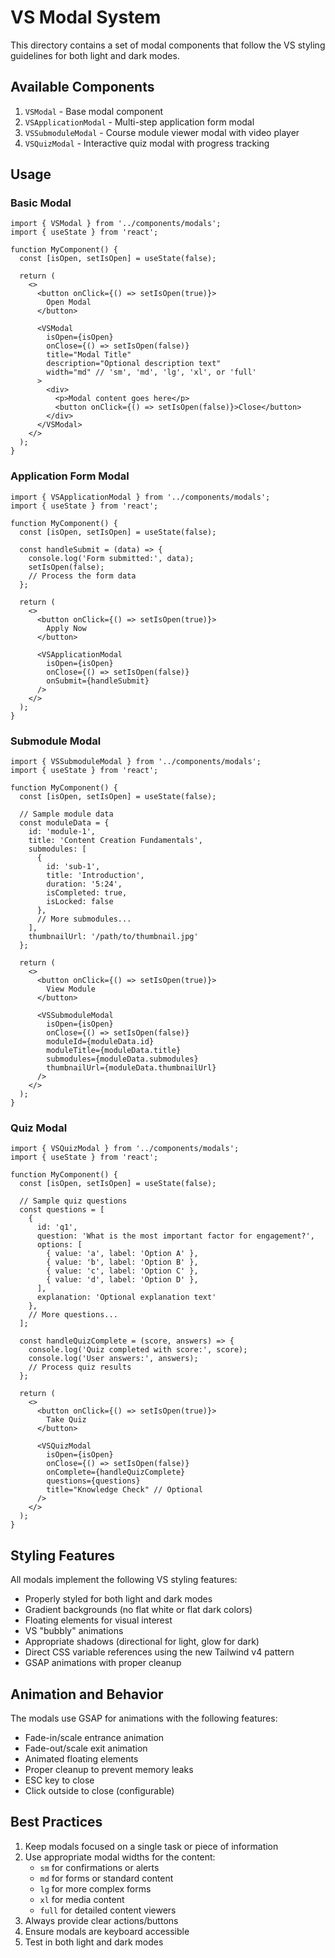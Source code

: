 # VS Modal System

This directory contains a set of modal components that follow the VS styling guidelines for both light and dark modes.

## Available Components

1. `VSModal` - Base modal component
2. `VSApplicationModal` - Multi-step application form modal
3. `VSSubmoduleModal` - Course module viewer modal with video player
4. `VSQuizModal` - Interactive quiz modal with progress tracking

## Usage

### Basic Modal

```tsx
import { VSModal } from '../components/modals';
import { useState } from 'react';

function MyComponent() {
  const [isOpen, setIsOpen] = useState(false);
  
  return (
    <>
      <button onClick={() => setIsOpen(true)}>
        Open Modal
      </button>
      
      <VSModal
        isOpen={isOpen}
        onClose={() => setIsOpen(false)}
        title="Modal Title"
        description="Optional description text"
        width="md" // 'sm', 'md', 'lg', 'xl', or 'full'
      >
        <div>
          <p>Modal content goes here</p>
          <button onClick={() => setIsOpen(false)}>Close</button>
        </div>
      </VSModal>
    </>
  );
}
```

### Application Form Modal

```tsx
import { VSApplicationModal } from '../components/modals';
import { useState } from 'react';

function MyComponent() {
  const [isOpen, setIsOpen] = useState(false);
  
  const handleSubmit = (data) => {
    console.log('Form submitted:', data);
    setIsOpen(false);
    // Process the form data
  };
  
  return (
    <>
      <button onClick={() => setIsOpen(true)}>
        Apply Now
      </button>
      
      <VSApplicationModal
        isOpen={isOpen}
        onClose={() => setIsOpen(false)}
        onSubmit={handleSubmit}
      />
    </>
  );
}
```

### Submodule Modal

```tsx
import { VSSubmoduleModal } from '../components/modals';
import { useState } from 'react';

function MyComponent() {
  const [isOpen, setIsOpen] = useState(false);
  
  // Sample module data
  const moduleData = {
    id: 'module-1',
    title: 'Content Creation Fundamentals',
    submodules: [
      {
        id: 'sub-1',
        title: 'Introduction',
        duration: '5:24',
        isCompleted: true,
        isLocked: false
      },
      // More submodules...
    ],
    thumbnailUrl: '/path/to/thumbnail.jpg'
  };
  
  return (
    <>
      <button onClick={() => setIsOpen(true)}>
        View Module
      </button>
      
      <VSSubmoduleModal
        isOpen={isOpen}
        onClose={() => setIsOpen(false)}
        moduleId={moduleData.id}
        moduleTitle={moduleData.title}
        submodules={moduleData.submodules}
        thumbnailUrl={moduleData.thumbnailUrl}
      />
    </>
  );
}
```

### Quiz Modal

```tsx
import { VSQuizModal } from '../components/modals';
import { useState } from 'react';

function MyComponent() {
  const [isOpen, setIsOpen] = useState(false);
  
  // Sample quiz questions
  const questions = [
    {
      id: 'q1',
      question: 'What is the most important factor for engagement?',
      options: [
        { value: 'a', label: 'Option A' },
        { value: 'b', label: 'Option B' },
        { value: 'c', label: 'Option C' },
        { value: 'd', label: 'Option D' },
      ],
      explanation: 'Optional explanation text'
    },
    // More questions...
  ];
  
  const handleQuizComplete = (score, answers) => {
    console.log('Quiz completed with score:', score);
    console.log('User answers:', answers);
    // Process quiz results
  };
  
  return (
    <>
      <button onClick={() => setIsOpen(true)}>
        Take Quiz
      </button>
      
      <VSQuizModal
        isOpen={isOpen}
        onClose={() => setIsOpen(false)}
        onComplete={handleQuizComplete}
        questions={questions}
        title="Knowledge Check" // Optional
      />
    </>
  );
}
```

## Styling Features

All modals implement the following VS styling features:

- Properly styled for both light and dark modes
- Gradient backgrounds (no flat white or flat dark colors)
- Floating elements for visual interest
- VS "bubbly" animations
- Appropriate shadows (directional for light, glow for dark)
- Direct CSS variable references using the new Tailwind v4 pattern
- GSAP animations with proper cleanup

## Animation and Behavior

The modals use GSAP for animations with the following features:

- Fade-in/scale entrance animation
- Fade-out/scale exit animation
- Animated floating elements
- Proper cleanup to prevent memory leaks
- ESC key to close
- Click outside to close (configurable)

## Best Practices

1. Keep modals focused on a single task or piece of information
2. Use appropriate modal widths for the content:
   - `sm` for confirmations or alerts
   - `md` for forms or standard content
   - `lg` for more complex forms
   - `xl` for media content
   - `full` for detailed content viewers
3. Always provide clear actions/buttons
4. Ensure modals are keyboard accessible
5. Test in both light and dark modes